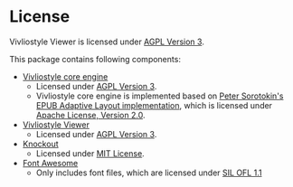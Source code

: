 # License

Vivliostyle Viewer is licensed under [AGPL Version 3](licenses/agpl-3.0.txt).

This package contains following components:

- [Vivliostyle core engine](https://github.com/vivliostyle/vivliostyle.js/tree/master/packages/core)
  - Licensed under [AGPL Version 3](licenses/agpl-3.0.txt).
  - Vivliostyle core engine is implemented based on [Peter Sorotokin's EPUB Adaptive Layout implementation](https://github.com/sorotokin/adaptive-layout), which is licensed under [Apache License, Version 2.0](licenses/Apache.txt).
- [Vivliostyle Viewer](https://github.com/vivliostyle/vivliostyle.js/tree/master/packages/viewer)
  - Licensed under [AGPL Version 3](licenses/agpl-3.0.txt).
- [Knockout](http://knockoutjs.com/)
  - Licensed under [MIT License](licenses/MIT-knockout.txt).
- [Font Awesome](http://fontawesome.io/)
  - Only includes font files, which are licensed under [SIL OFL 1.1](http://scripts.sil.org/OFL)
